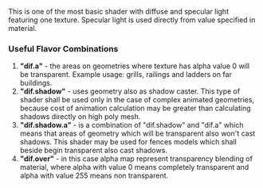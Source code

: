 This is one of the most basic shader with diffuse and specular light featuring one texture. Specular light is used directly from value specified in material.

### Useful Flavor Combinations
1. **"dif.a"** - the areas on geometries where texture has alpha value 0 will be transparent. Example usage: grills, railings and ladders on far buildings.
2. **"dif.shadow"** - uses geometry also as shadow caster. This type of shader shall be used only in the case of complex animated geometries, because cost of animation calculation may be greater than calculating shadows directly on high poly mesh.
3. **"dif.shadow.a"** - is a combination of "dif.shadow" and "dif.a" which means that areas of geometry which will be transparent also won't cast shadows. This shader may be used for fences models which shall beside begin transparent also cast shadows.
4. **"dif.over"** - in this case alpha map represent transparency blending of material, where alpha with value 0 means completely transparent and alpha with value 255 means non transparent.